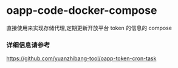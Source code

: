 # oapp-code-docker-compose

直接使用来实现存储代理,定期更新开放平台 token 的信息的 compose

### 详细信息请参考

https://github.com/yuanzhibang-tool/oapp-token-cron-task
